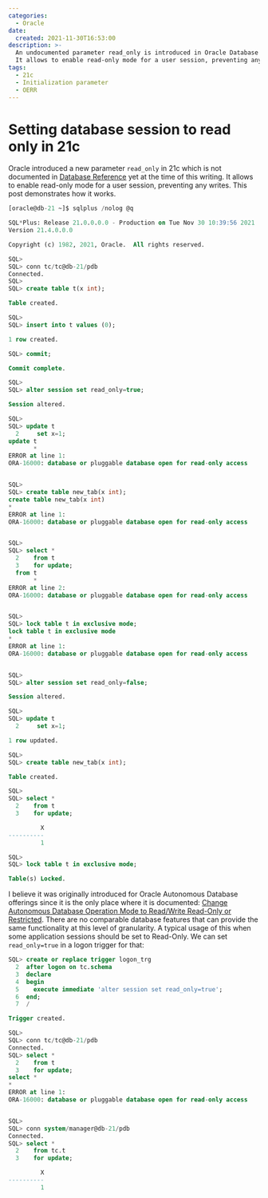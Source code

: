 ```yaml
---
categories:
  - Oracle
date:
  created: 2021-11-30T16:53:00
description: >-
  An undocumented parameter read_only is introduced in Oracle Database 21c.
  It allows to enable read-only mode for a user session, preventing any writes.
tags:
  - 21c
  - Initialization parameter
  - OERR
---
```


# Setting database session to read only in 21c

Oracle introduced a new parameter `read_only` in 21c which is not documented in [Database Reference](https://docs.oracle.com/en/database/oracle/oracle-database/21/refrn/) yet at the time of this writing.
It allows to enable read-only mode for a user session, preventing any writes.
This post demonstrates how it works.

<!-- more -->

```sql
[oracle@db-21 ~]$ sqlplus /nolog @q

SQL*Plus: Release 21.0.0.0.0 - Production on Tue Nov 30 10:39:56 2021
Version 21.4.0.0.0

Copyright (c) 1982, 2021, Oracle.  All rights reserved.

SQL>
SQL> conn tc/tc@db-21/pdb
Connected.
SQL>
SQL> create table t(x int);

Table created.

SQL>
SQL> insert into t values (0);

1 row created.

SQL> commit;

Commit complete.

SQL>
SQL> alter session set read_only=true;

Session altered.

SQL>
SQL> update t
  2     set x=1;
update t
       *
ERROR at line 1:
ORA-16000: database or pluggable database open for read-only access


SQL>
SQL> create table new_tab(x int);
create table new_tab(x int)
*
ERROR at line 1:
ORA-16000: database or pluggable database open for read-only access


SQL>
SQL> select *
  2    from t
  3    for update;
  from t
       *
ERROR at line 2:
ORA-16000: database or pluggable database open for read-only access


SQL>
SQL> lock table t in exclusive mode;
lock table t in exclusive mode
*
ERROR at line 1:
ORA-16000: database or pluggable database open for read-only access


SQL>
SQL> alter session set read_only=false;

Session altered.

SQL>
SQL> update t
  2     set x=1;

1 row updated.

SQL>
SQL> create table new_tab(x int);

Table created.

SQL>
SQL> select *
  2    from t
  3    for update;

         X
----------
         1

SQL>
SQL> lock table t in exclusive mode;

Table(s) Locked.
```

I believe it was originally introduced for Oracle Autonomous Database offerings since it is the only place where it is documented: [Change Autonomous Database Operation Mode to Read/Write Read-Only or Restricted](https://docs.oracle.com/en/cloud/paas/autonomous-database/adbsa/autonomous-read-only-mode.html#GUID-F9417F91-0C56-4899-8595-4279F16EEC7D).
There are no comparable database features that can provide the same functionality at this level of granularity.
A typical usage of this when some application sessions should be set to Read-Only.
We can set `read_only=true` in a logon trigger for that:

```sql
SQL> create or replace trigger logon_trg
  2  after logon on tc.schema
  3  declare
  4  begin
  5    execute immediate 'alter session set read_only=true';
  6  end;
  7  /

Trigger created.

SQL>
SQL> conn tc/tc@db-21/pdb
Connected.
SQL> select *
  2    from t
  3    for update;
select *
*
ERROR at line 1:
ORA-16000: database or pluggable database open for read-only access


SQL>
SQL> conn system/manager@db-21/pdb
Connected.
SQL> select *
  2    from tc.t
  3    for update;

         X
----------
         1
```
